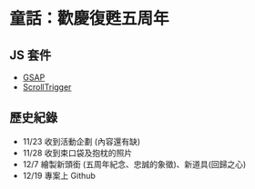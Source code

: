 # 童話：歡慶復甦五周年

## JS 套件

- [GSAP](https://greensock.com/)
- [ScrollTrigger](https://greensock.com/)

## 歷史紀錄

- 11/23 收到活動企劃 (內容還有缺)
- 11/28 收到束口袋及抱枕的照片
- 12/7  繪製新頭銜 (五周年紀念、忠誠的象徵)、新道具(回歸之心)
- 12/19 專案上 Github
